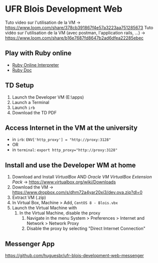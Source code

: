 # UFR Blois Development Web

Tuto video sur l'utilisation de la VM -> https://www.loom.com/share/378cb391867f4e57a3223aa751285673
Tuto vidéo sur l'utilisation de la VM (avec postman, l'application rails, ...) -> https://www.loom.com/share/b16e7687fd8647b2ad6dfea22285ebec

## Play with Ruby online
- [Ruby Online Interpreter](https://replit.com/languages/ruby)
- [Ruby Doc](https://ruby-doc.org)

## TD Setup

1. Launch the Developer VM (E:\apps\)
2. Launch a Terminal
3. Launch `irb`
4. Download the TD PDF

## Access Internet in the VM at the **university**

- in `irb`: `ENV['http_proxy'] = "http://proxy:3128"`
- OR 
- in `terminal`: `export http_proxy="http://proxy:3128"`

## Install and use the Developer WM at **home**

1. Download and Install *VirtualBox* AND *Oracle VM VirtualBox Extension Pack* -> https://www.virtualbox.org/wiki/Downloads
2. Download the VM -> https://www.dropbox.com/s/dhm72a4yar20xi3/dev.ova.zip?dl=0
3. Extract VM (.zip)
4. In Virtual Box, Machine > Add, `CentOS 8 - Blois.vbx`
5. Launch the Virtual Machine with
   1. In the Virtual Machine, disable the proxy
      1. Navigate in the menu System > Preferences > Internet and Network > Network Proxy
      2. Disable the proxy by selecting "Direct Internet Connection"

## Messenger App

https://github.com/huguesbr/ufr-blois-development-web-messenger
